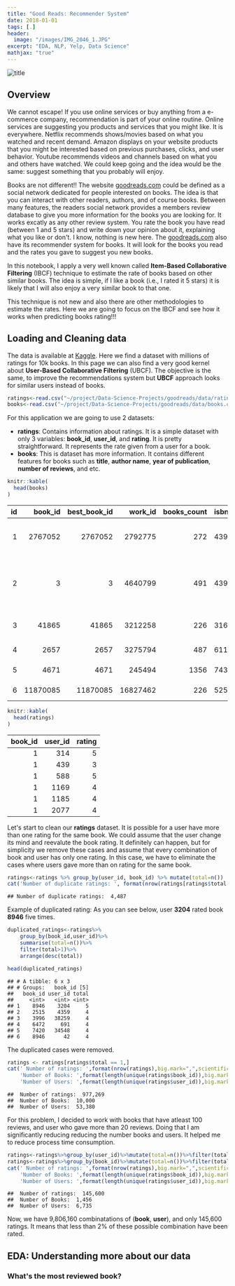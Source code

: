 ```yaml
---
title: "Good Reads: Recommender System"
date: 2018-01-01
tags: [.]
header:
  image: "/images/IMG_2046_1.JPG"
excerpt: "EDA, NLP, Yelp, Data Science"
mathjax: "true"
---
```


![title](https://blog.tellwell.ca/wp-content/uploads/2016/12/goodreads.jpg)

Overview
--------

We cannot escape! If you use online services or buy anything from a e-commerce company, recommendation is part of your online routine. Online services are suggesting you products and services that you might like. It is everywhere. Netflix recommends shows/movies based on what you watched and recent demand. Amazon displays on your website products that you might be interested based on previous purchases, clicks, and user behavior. Youtube recommends videos and channels based on what you and others have watched. We could keep going and the idea would be the same: suggest something that you probably will enjoy.

Books are not different!! The website [goodreads.com](http://www.goodreads.com) could be defined as a social network dedicated for people interested on books. The idea is that you can interact with other readers, authors, and of course books. Between many features, the readers social network provides a members review database to give you more information for the books you are looking for. It works excatly as any other review system. You rate the book you have read (between 1 and 5 stars) and write down your opinion about it, explaining what you like or don't. I know, nothing is new here. The [goodreads.com](http://www.goodreads.com) also have its recommender system for books. It will look for the books you read and the rates you gave to suggest you new books.

In this notebook, I apply a very well known called **Item-Based Collaborative Filtering** (IBCF) technique to estimate the rate of books based on other similar books. The idea is simple, if I like a book (i.e., I rated it 5 stars) it is likely that I will also enjoy a very similar book to that one.

This technique is not new and also there are other methodologies to estimate the rates. Here we are going to focus on the IBCF and see how it works when predicting books rating!!!

Loading and Cleaning data
-------------------------

The data is available at [Kaggle](https://www.kaggle.com/zygmunt/goodbooks-10k/data). Here we find a dataset with millions of ratings for 10k books. In this page we can also find a very good kernel about **User-Based Collaborative Filtering** (UBCF). The objective is the same, to improve the recommendations system but **UBCF** approach looks for similar users instead of books.

``` r
ratings<-read.csv("~/project/Data-Science-Projects/goodreads/data/ratings.csv")
books<-read.csv("~/project/Data-Science-Projects/goodreads/data/books.csv")
```

For this application we are going to use 2 datasets:

-   **ratings**: Contains information about ratings. It is a simple dataset with only 3 variables: **book\_id**, **user\_id**, and **rating**. It is pretty straightforward. It represents the rate given from a user for a book.
-   **books**: This is dataset has more information. It contains different features for books such as **title**, **author name**, **year of publication**, **number of reviews**, and etc.

``` r
knitr::kable(
  head(books)
)
```

|   id|  book\_id|  best\_book\_id|  work\_id|  books\_count| isbn      |        isbn13| authors                     |  original\_publication\_year| original\_title                          | title                                                     | language\_code |  average\_rating|  ratings\_count|  work\_ratings\_count|  work\_text\_reviews\_count|  ratings\_1|  ratings\_2|  ratings\_3|  ratings\_4|  ratings\_5| image\_url                                                    | small\_image\_url                                             |
|----:|---------:|---------------:|---------:|-------------:|:----------|-------------:|:----------------------------|----------------------------:|:-----------------------------------------|:----------------------------------------------------------|:---------------|----------------:|---------------:|---------------------:|---------------------------:|-----------:|-----------:|-----------:|-----------:|-----------:|:--------------------------------------------------------------|:--------------------------------------------------------------|
|    1|   2767052|         2767052|   2792775|           272| 439023483 |  9.780439e+12| Suzanne Collins             |                         2008| The Hunger Games                         | The Hunger Games (The Hunger Games, \#1)                  | eng            |             4.34|         4780653|               4942365|                      155254|       66715|      127936|      560092|     1481305|     2706317| <https://images.gr-assets.com/books/1447303603m/2767052.jpg>  | <https://images.gr-assets.com/books/1447303603s/2767052.jpg>  |
|    2|         3|               3|   4640799|           491| 439554934 |  9.780440e+12| J.K. Rowling, Mary GrandPré |                         1997| Harry Potter and the Philosopher's Stone | Harry Potter and the Sorcerer's Stone (Harry Potter, \#1) | eng            |             4.44|         4602479|               4800065|                       75867|       75504|      101676|      455024|     1156318|     3011543| <https://images.gr-assets.com/books/1474154022m/3.jpg>        | <https://images.gr-assets.com/books/1474154022s/3.jpg>        |
|    3|     41865|           41865|   3212258|           226| 316015849 |  9.780316e+12| Stephenie Meyer             |                         2005| Twilight                                 | Twilight (Twilight, \#1)                                  | en-US          |             3.57|         3866839|               3916824|                       95009|      456191|      436802|      793319|      875073|     1355439| <https://images.gr-assets.com/books/1361039443m/41865.jpg>    | <https://images.gr-assets.com/books/1361039443s/41865.jpg>    |
|    4|      2657|            2657|   3275794|           487| 61120081  |  9.780061e+12| Harper Lee                  |                         1960| To Kill a Mockingbird                    | To Kill a Mockingbird                                     | eng            |             4.25|         3198671|               3340896|                       72586|       60427|      117415|      446835|     1001952|     1714267| <https://images.gr-assets.com/books/1361975680m/2657.jpg>     | <https://images.gr-assets.com/books/1361975680s/2657.jpg>     |
|    5|      4671|            4671|    245494|          1356| 743273567 |  9.780743e+12| F. Scott Fitzgerald         |                         1925| The Great Gatsby                         | The Great Gatsby                                          | eng            |             3.89|         2683664|               2773745|                       51992|       86236|      197621|      606158|      936012|      947718| <https://images.gr-assets.com/books/1490528560m/4671.jpg>     | <https://images.gr-assets.com/books/1490528560s/4671.jpg>     |
|    6|  11870085|        11870085|  16827462|           226| 525478817 |  9.780525e+12| John Green                  |                         2012| The Fault in Our Stars                   | The Fault in Our Stars                                    | eng            |             4.26|         2346404|               2478609|                      140739|       47994|       92723|      327550|      698471|     1311871| <https://images.gr-assets.com/books/1360206420m/11870085.jpg> | <https://images.gr-assets.com/books/1360206420s/11870085.jpg> |

``` r
knitr::kable(
  head(ratings)
)
```

|  book\_id|  user\_id|  rating|
|---------:|---------:|-------:|
|         1|       314|       5|
|         1|       439|       3|
|         1|       588|       5|
|         1|      1169|       4|
|         1|      1185|       4|
|         1|      2077|       4|

Let's start to clean our **ratings** dataset. It is possible for a user have more than one rating for the same book. We could assume that the user change its mind and reevalute the book rating. It definitely can happen, but for simplicity we remove these cases and assume that every combination of book and user has only one rating. In this case, we have to eliminate the cases where users gave more than on rating for the same book.

``` r
ratings<-ratings %>% group_by(user_id, book_id) %>% mutate(total=n())
cat('Number of duplicate ratings: ', format(nrow(ratings[ratings$total > 1,]),big.mark=",",scientific=FALSE))
```

    ## Number of duplicate ratings:  4,487

Example of duplicated rating: As you can see below, user **3204** rated book **8946** five times.

``` r
duplicated_ratings<-ratings%>%
    group_by(book_id,user_id)%>%
    summarise(total=n())%>%
    filter(total>1)%>%
    arrange(desc(total))

head(duplicated_ratings)
```

    ## # A tibble: 6 x 3
    ## # Groups:   book_id [5]
    ##   book_id user_id total
    ##     <int>   <int> <int>
    ## 1    8946    3204     5
    ## 2    2515    4359     4
    ## 3    3996   38259     4
    ## 4    6472     691     4
    ## 5    7420   34548     4
    ## 6    8946      42     4

The duplicated cases were removed.

``` r
ratings <- ratings[ratings$total == 1,]
cat(' Number of ratings: ',format(nrow(ratings),big.mark=",",scientific=FALSE),'\n',
    'Number of Books: ',format(length(unique(ratings$book_id)),big.mark=",",scientific=FALSE),'\n',
    'Number of Users: ',format(length(unique(ratings$user_id)),big.mark=",",scientific=FALSE))
```

    ##  Number of ratings:  977,269
    ##  Number of Books:  10,000
    ##  Number of Users:  53,380

For this problem, I decided to work with books that have atleast 100 reviews, and user who gave more than 20 reviews. Doing that I am significantly reducing reducing the number books and users. It helped me to reduce process time consumption.

``` r
ratings<-ratings%>%group_by(user_id)%>%mutate(total=n())%>%filter(total>20)
ratings<-ratings%>%group_by(book_id)%>%mutate(total=n())%>%filter(total==100)
cat(' Number of ratings: ',format(nrow(ratings),big.mark=",",scientific=FALSE),'\n',
    'Number of Books: ',format(length(unique(ratings$book_id)),big.mark=",",scientific=FALSE),'\n',
    'Number of Users: ',format(length(unique(ratings$user_id)),big.mark=",",scientific=FALSE))
```

    ##  Number of ratings:  145,600
    ##  Number of Books:  1,456
    ##  Number of Users:  6,735

Now, we have 9,806,160 combinatations of (**book**, **user**), and only 145,600 ratings. It means that less than 2% of these possible combination have been rated.

EDA: Understanding more about our data
--------------------------------------

### What's the most reviewed book?

